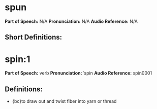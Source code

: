 # spun

**Part of Speech:** N/A
**Pronunciation:** N/A
**Audio Reference:** N/A


## Short Definitions:
# spin:1

**Part of Speech:** verb
**Pronunciation:** ˈspin
**Audio Reference:** spin0001

## Definitions:
- {bc}to draw out and twist fiber into yarn or thread
